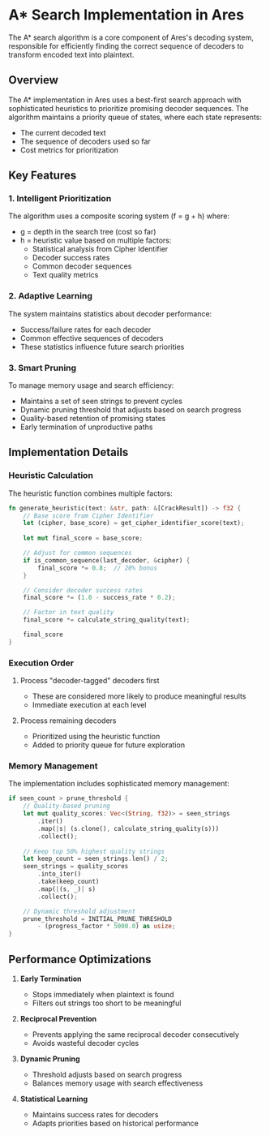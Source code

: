 # A* Search Implementation in Ares

The A* search algorithm is a core component of Ares's decoding system, responsible for efficiently finding the correct sequence of decoders to transform encoded text into plaintext.

## Overview

The A* implementation in Ares uses a best-first search approach with sophisticated heuristics to prioritize promising decoder sequences. The algorithm maintains a priority queue of states, where each state represents:

- The current decoded text
- The sequence of decoders used so far
- Cost metrics for prioritization

## Key Features

### 1. Intelligent Prioritization

The algorithm uses a composite scoring system (f = g + h) where:
- g = depth in the search tree (cost so far)
- h = heuristic value based on multiple factors:
  - Statistical analysis from Cipher Identifier
  - Decoder success rates
  - Common decoder sequences
  - Text quality metrics

### 2. Adaptive Learning

The system maintains statistics about decoder performance:
- Success/failure rates for each decoder
- Common effective sequences of decoders
- These statistics influence future search priorities

### 3. Smart Pruning

To manage memory usage and search efficiency:
- Maintains a set of seen strings to prevent cycles
- Dynamic pruning threshold that adjusts based on search progress
- Quality-based retention of promising states
- Early termination of unproductive paths

## Implementation Details

### Heuristic Calculation

The heuristic function combines multiple factors:

```rust
fn generate_heuristic(text: &str, path: &[CrackResult]) -> f32 {
    // Base score from Cipher Identifier
    let (cipher, base_score) = get_cipher_identifier_score(text);
    
    let mut final_score = base_score;

    // Adjust for common sequences
    if is_common_sequence(last_decoder, &cipher) {
        final_score *= 0.8;  // 20% bonus
    }

    // Consider decoder success rates
    final_score *= (1.0 - success_rate * 0.2);

    // Factor in text quality
    final_score *= calculate_string_quality(text);

    final_score
}
```

### Execution Order

1. Process "decoder-tagged" decoders first
   - These are considered more likely to produce meaningful results
   - Immediate execution at each level

2. Process remaining decoders
   - Prioritized using the heuristic function
   - Added to priority queue for future exploration

### Memory Management

The implementation includes sophisticated memory management:

```rust
if seen_count > prune_threshold {
    // Quality-based pruning
    let mut quality_scores: Vec<(String, f32)> = seen_strings
        .iter()
        .map(|s| (s.clone(), calculate_string_quality(s)))
        .collect();
        
    // Keep top 50% highest quality strings
    let keep_count = seen_strings.len() / 2;
    seen_strings = quality_scores
        .into_iter()
        .take(keep_count)
        .map(|(s, _)| s)
        .collect();

    // Dynamic threshold adjustment
    prune_threshold = INITIAL_PRUNE_THRESHOLD 
        - (progress_factor * 5000.0) as usize;
}
```

## Performance Optimizations

1. **Early Termination**
   - Stops immediately when plaintext is found
   - Filters out strings too short to be meaningful

2. **Reciprocal Prevention**
   - Prevents applying the same reciprocal decoder consecutively
   - Avoids wasteful decoder cycles

3. **Dynamic Pruning**
   - Threshold adjusts based on search progress
   - Balances memory usage with search effectiveness

4. **Statistical Learning**
   - Maintains success rates for decoders
   - Adapts priorities based on historical performance